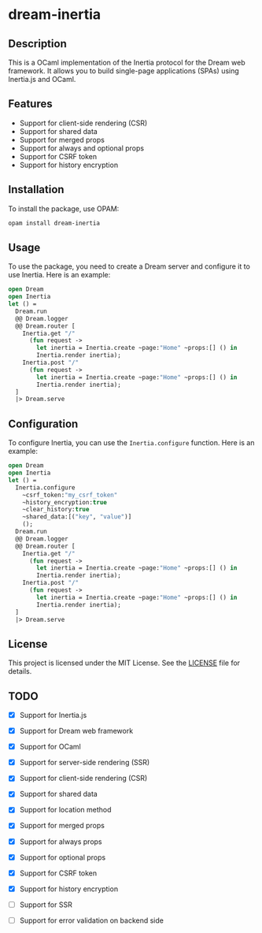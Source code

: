 # dream-inertia
## Description
This is a OCaml implementation of the Inertia protocol for the Dream web framework. It allows you to build single-page applications (SPAs) using Inertia.js and OCaml.

## Features
- Support for client-side rendering (CSR)
- Support for shared data
- Support for merged props
- Support for always and optional props
- Support for CSRF token
- Support for history encryption

## Installation
To install the package, use OPAM:
```bash
opam install dream-inertia
```
## Usage
To use the package, you need to create a Dream server and configure it to use Inertia. Here is an example:
```ocaml
open Dream
open Inertia
let () =
  Dream.run
  @@ Dream.logger
  @@ Dream.router [
    Inertia.get "/"
      (fun request ->
        let inertia = Inertia.create ~page:"Home" ~props:[] () in
        Inertia.render inertia);
    Inertia.post "/"
      (fun request ->
        let inertia = Inertia.create ~page:"Home" ~props:[] () in
        Inertia.render inertia);
  ]
  |> Dream.serve
```
## Configuration
To configure Inertia, you can use the `Inertia.configure` function. Here is an example:
```ocaml
open Dream
open Inertia
let () =
  Inertia.configure
    ~csrf_token:"my_csrf_token"
    ~history_encryption:true
    ~clear_history:true
    ~shared_data:[("key", "value")]
    ();
  Dream.run
  @@ Dream.logger
  @@ Dream.router [
    Inertia.get "/"
      (fun request ->
        let inertia = Inertia.create ~page:"Home" ~props:[] () in
        Inertia.render inertia);
    Inertia.post "/"
      (fun request ->
        let inertia = Inertia.create ~page:"Home" ~props:[] () in
        Inertia.render inertia);
  ]
  |> Dream.serve
```
## License
This project is licensed under the MIT License. See the [LICENSE](LICENSE) file for details.
## TODO
- [x] Support for Inertia.js
- [x] Support for Dream web framework
- [x] Support for OCaml
- [x] Support for server-side rendering (SSR)
- [x] Support for client-side rendering (CSR)
- [x] Support for shared data
- [x] Support for location method
- [x] Support for merged props
- [x] Support for always props
- [x] Support for optional props
- [x] Support for CSRF token
- [x] Support for history encryption
- [ ] Support for SSR
- [ ] Support for error validation on backend side



